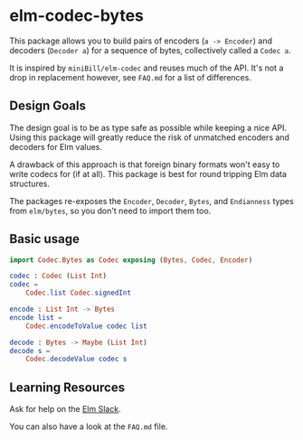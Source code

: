 # elm-codec-bytes

This package allows you to build pairs of encoders (`a -> Encoder`) and decoders (`Decoder a`) for a sequence of bytes, collectively called a `Codec a`.

It is inspired by `miniBill/elm-codec` and reuses much of the API. 
It's not a drop in replacement however, see `FAQ.md` for a list of differences.

## Design Goals

The design goal is to be as type safe as possible while keeping a nice API.
Using this package will greatly reduce the risk of unmatched encoders and decoders for Elm values.

A drawback of this approach is that foreign binary formats won't easy to write codecs for (if at all).
This package is best for round tripping Elm data structures.

The packages re-exposes the `Encoder`, `Decoder`, `Bytes`, and `Endianness` types from `elm/bytes`, so you don't need to import them too.

## Basic usage

```elm
import Codec.Bytes as Codec exposing (Bytes, Codec, Encoder)

codec : Codec (List Int)
codec =
    Codec.list Codec.signedInt

encode : List Int -> Bytes
encode list =
    Codec.encodeToValue codec list

decode : Bytes -> Maybe (List Int)
decode s =
    Codec.decodeValue codec s
```

## Learning Resources

Ask for help on the [Elm Slack](https://elmlang.herokuapp.com/).

You can also have a look at the `FAQ.md` file.
